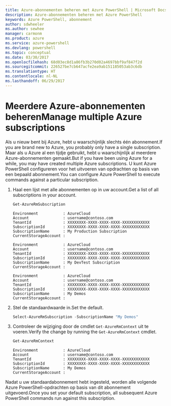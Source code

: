 ```yaml
---
title: Azure-abonnementen beheren met Azure PowerShell | Microsoft Docs
description: Azure-abonnementen beheren met Azure PowerShell
keywords: Azure PowerShell, abonnement
author: sdwheeler
ms.author: sewhee
manager: carmonm
ms.product: azure
ms.service: azure-powershell
ms.devlang: powershell
ms.topic: conceptual
ms.date: 03/30/2017
ms.openlocfilehash: 68d03ec8d1a86fb3b270d02a4697bbf9af847f2d
ms.sourcegitcommit: 226527be7cb647acfe2ea9ab151185053ab3c6db
ms.translationtype: HT
ms.contentlocale: nl-NL
ms.lasthandoff: 06/29/2017
---
```

# <a name="manage-multiple-azure-subscriptions"></a><span data-ttu-id="edc45-104">Meerdere Azure-abonnementen beheren</span><span class="sxs-lookup"><span data-stu-id="edc45-104">Manage multiple Azure subscriptions</span></span>

<span data-ttu-id="edc45-105">Als u nieuw bent bij Azure, hebt u waarschijnlijk slechts één abonnement.</span><span class="sxs-lookup"><span data-stu-id="edc45-105">If you are brand new to Azure, you probably only have a single subscription.</span></span> <span data-ttu-id="edc45-106">Maar als u Azure al een tijdje gebruikt, hebt u waarschijnlijk al meerdere Azure-abonnementen gemaakt.</span><span class="sxs-lookup"><span data-stu-id="edc45-106">But if you have been using Azure for a while, you may have created multiple Azure subscriptions.</span></span> <span data-ttu-id="edc45-107">U kunt Azure PowerShell configureren voor het uitvoeren van opdrachten op basis van een bepaald abonnement.</span><span class="sxs-lookup"><span data-stu-id="edc45-107">You can configure Azure PowerShell to execute commands against a particular subscription.</span></span>

1. <span data-ttu-id="edc45-108">Haal een lijst met alle abonnementen op in uw account.</span><span class="sxs-lookup"><span data-stu-id="edc45-108">Get a list of all subscriptions in your account.</span></span>

    ```powershell
    Get-AzureRmSubscription
    ```

    ```
    Environment           : AzureCloud
    Account               : username@contoso.com
    TenantId              : XXXXXXXX-XXXX-XXXX-XXXX-XXXXXXXXXXXX
    SubscriptionId        : XXXXXXXX-XXXX-XXXX-XXXX-XXXXXXXXXXXX
    SubscriptionName      : My Production Subscription
    CurrentStorageAccount :

    Environment           : AzureCloud
    Account               : username@contoso.com
    TenantId              : XXXXXXXX-XXXX-XXXX-XXXX-XXXXXXXXXXXX
    SubscriptionId        : XXXXXXXX-XXXX-XXXX-XXXX-XXXXXXXXXXXX
    SubscriptionName      : My DevTest Subscription
    CurrentStorageAccount :

    Environment           : AzureCloud
    Account               : username@contoso.com
    TenantId              : XXXXXXXX-XXXX-XXXX-XXXX-XXXXXXXXXXXX
    SubscriptionId        : XXXXXXXX-XXXX-XXXX-XXXX-XXXXXXXXXXXX
    SubscriptionName      : My Demos
    CurrentStorageAccount :
    ```

2. <span data-ttu-id="edc45-109">Stel de standaardwaarde in.</span><span class="sxs-lookup"><span data-stu-id="edc45-109">Set the default.</span></span>

    ```powershell
    Select-AzureRmSubscription -SubscriptionName "My Demos"
    ```

3. <span data-ttu-id="edc45-110">Controleer de wijziging door de cmdlet `Get-AzureRmContext` uit te voeren.</span><span class="sxs-lookup"><span data-stu-id="edc45-110">Verify the change by running the `Get-AzureRmContext` cmdlet.</span></span>

    ```powershell
    Get-AzureRmContext
    ```

    ```
    Environment           : AzureCloud
    Account               : username@contoso.com
    TenantId              : XXXXXXXX-XXXX-XXXX-XXXX-XXXXXXXXXXXX
    SubscriptionId        : XXXXXXXX-XXXX-XXXX-XXXX-XXXXXXXXXXXX
    SubscriptionName      : My Demos
    CurrentStorageAccount :
    ```

<span data-ttu-id="edc45-111">Nadat u uw standaardabonnement hebt ingesteld, worden alle volgende Azure PowerShell-opdrachten op basis van dit abonnement uitgevoerd.</span><span class="sxs-lookup"><span data-stu-id="edc45-111">Once you set your default subscription, all subsequent Azure PowerShell commands run against this subscription.</span></span>
